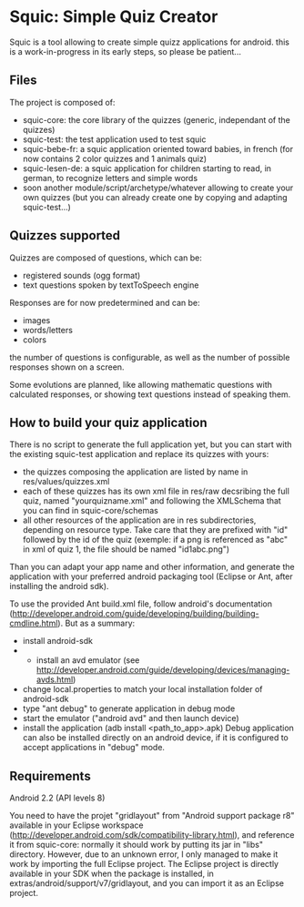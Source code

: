 # Squic: Simple Quiz Creator

Squic is a tool allowing to create simple quizz applications for android. 
this is a work-in-progress in its early steps, so please be patient...

## Files

The project is composed of:
- squic-core: the core library of the quizzes (generic, independant of the quizzes)
- squic-test: the test application used to test squic
- squic-bebe-fr: a squic application oriented toward babies, in french (for now contains 2 color quizzes and 1 animals quiz)
- squic-lesen-de: a squic application for children starting to read, in german, to recognize letters and simple words
- soon another module/script/archetype/whatever allowing to create your own quizzes (but you can already create one by copying and adapting squic-test...)


## Quizzes supported

Quizzes are composed of questions, which can be:
- registered sounds (ogg format)
- text questions spoken by textToSpeech engine

Responses are for now predetermined and can be:
- images
- words/letters
- colors

the number of questions is configurable, as well as the number of possible responses shown on a screen. 

Some evolutions are planned, like allowing mathematic questions with calculated responses, or showing text questions instead of speaking them.

## How to build your quiz application
There is no script to generate the full application yet, but you can start with the existing squic-test application and replace its quizzes with yours:
* the quizzes composing the application are listed by name in res/values/quizzes.xml
* each of these quizzes has its own xml file in res/raw decsribing the full quiz, named "yourquizname.xml" and following the XMLSchema that you can find in squic-core/schemas
* all other resources of the application are in res subdirectories, depending on resource type. Take care that they are prefixed with "id" followed by the id of the quiz (exemple: if a png is referenced as "abc" in xml of quiz 1, the file should be named "id1abc.png")

Than you can adapt your app name and other information, and generate the application with your preferred android packaging tool (Eclipse or Ant, after installing the android sdk).

To use the provided Ant build.xml file, follow android's documentation (http://developer.android.com/guide/developing/building/building-cmdline.html). 
But as a summary:
* install android-sdk 
* * install an avd emulator (see http://developer.android.com/guide/developing/devices/managing-avds.html)
* change local.properties to match your local installation folder of android-sdk
* type "ant debug" to generate application in debug mode
* start the emulator ("android avd" and then launch device)
* install the application (adb install <path_to_app>.apk)
Debug application can also be installed directly on an android device, if it is configured to accept applications in "debug" mode.

## Requirements
Android 2.2 (API levels 8)

You need to have the projet "gridlayout" from "Android support package r8" available in your Eclipse workspace (http://developer.android.com/sdk/compatibility-library.html), and reference it from squic-core:
normally it should work by putting its jar in "libs" directory. However, due to an unknown error, I only managed to make it work by importing the full Eclipse project. 
The Eclipse project is directly available in your SDK when the package is installed, in extras/android/support/v7/gridlayout, and you can import it as an Eclipse project.
